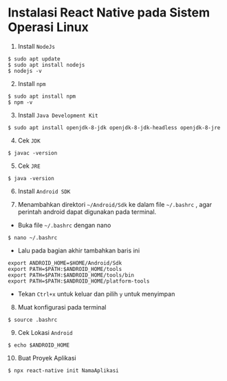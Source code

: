 # Instalasi React Native pada Sistem Operasi Linux

1. Install `NodeJs`

```
$ sudo apt update
$ sudo apt install nodejs
$ nodejs -v
```

2. Install `npm`

```
$ sudo apt install npm
$ npm -v
```

3. Install `Java Development Kit`

```
$ sudo apt install openjdk-8-jdk openjdk-8-jdk-headless openjdk-8-jre
```

4. Cek `JDK`

```
$ javac -version
```

5. Cek `JRE`

```
$ java -version
```

6. Install `Android SDK`

7. Menambahkan direktori `~/Android/Sdk` ke dalam file `~/.bashrc` , agar perintah android dapat digunakan pada terminal.

- Buka file `~/.bashrc` dengan nano

```
$ nano ~/.bashrc
```

- Lalu pada bagian akhir tambahkan baris ini

```
export ANDROID_HOME=$HOME/Android/Sdk
export PATH=$PATH:$ANDROID_HOME/tools
export PATH=$PATH:$ANDROID_HOME/tools/bin
export PATH=$PATH:$ANDROID_HOME/platform-tools
```

- Tekan `Ctrl+x` untuk keluar dan pilih `y` untuk menyimpan

8. Muat konfigurasi pada terminal

```
$ source .bashrc
```

9. Cek Lokasi `Android`

```
$ echo $ANDROID_HOME
```

10. Buat Proyek Aplikasi

```
$ npx react-native init NamaAplikasi
```
